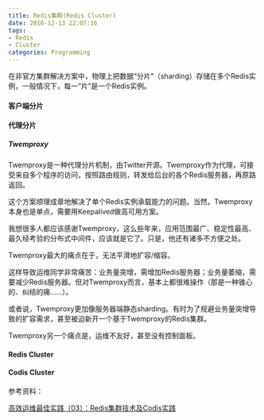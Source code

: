 ```yaml
---
title: Redis集群(Redis Cluster)
date: 2016-12-13 22:07:16
tags:
- Redis
- Cluster
categories: Programming
---
```


在非官方集群解决方案中，物理上把数据“分片”（sharding）存储在多个Redis实例，一般情况下，每一“片”是一个Redis实例。

#### 客户端分片

#### 代理分片

##### Twemproxy

Twemproxy是一种代理分片机制，由Twitter开源。Twemproxy作为代理，可接受来自多个程序的访问，按照路由规则，转发给后台的各个Redis服务器，再原路返回。

这个方案顺理成章地解决了单个Redis实例承载能力的问题。当然，Twemproxy本身也是单点，需要用Keepalived做高可用方案。

我想很多人都应该感谢Twemproxy，这么些年来，应用范围最广、稳定性最高、最久经考验的分布式中间件，应该就是它了。只是，他还有诸多不方便之处。

Twemproxy最大的痛点在于，无法平滑地扩容/缩容。

这样导致运维同学非常痛苦：业务量突增，需增加Redis服务器；业务量萎缩，需要减少Redis服务器。但对Twemproxy而言，基本上都很难操作（那是一种锥心的、纠结的痛……）。

或者说，Twemproxy更加像服务器端静态sharding。有时为了规避业务量突增导致的扩容需求，甚至被迫新开一个基于Twemproxy的Redis集群。

Twemproxy另一个痛点是，运维不友好，甚至没有控制面板。

#### Redis Cluster

#### Codis Cluster

参考资料：

[高效运维最佳实践（03）：Redis集群技术及Codis实践](http://www.infoq.com/cn/articles/effective-ops-part-03)
